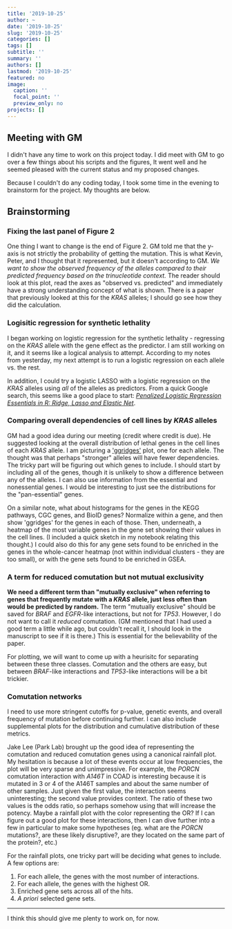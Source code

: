 ```yaml
---
title: '2019-10-25'
author: ~
date: '2019-10-25'
slug: '2019-10-25'
categories: []
tags: []
subtitle: ''
summary: ''
authors: []
lastmod: '2019-10-25'
featured: no
image:
  caption: ''
  focal_point: ''
  preview_only: no
projects: []
---
```



## Meeting with GM

I didn't have any time to work on this project today. 
I did meet with GM to go over a few things about his scripts and the figures,
It went well and he seemed pleased with the current status and my proposed changes.

Because I couldn't do any coding today, I took some time in the evening to brainstorm for the project.
My thoughts are below.


## Brainstorming

### Fixing the last panel of Figure 2

One thing I want to change is the end of Figure 2.
GM told me that the y-axis is not strictly the probability of getting the mutation.
This is what Kevin, Peter, and I thought that it represented, but it doesn't according to GM.
*We want to show the observed frequency of the alleles compared to their predicted frequency based on the trinucleotide context.*
The reader should look at this plot, read the axes as "observed vs. predicted" and immediately have a strong understanding concept of what is shown.
There is a paper that previously looked at this for the *KRAS* alleles; I should go see how they did the calculation.


### Logisitic regression for synthetic lethality

I began working on logistic regression for the synthetic lethality - regressing on the *KRAS* allele with the gene effect as the predictor.
I am still working on it, and it seems like a logical analysis to attempt.
According to my notes from yesterday, my next attempt is to run a logistic regression on each allele vs. the rest.

In addition, I could try a logistic LASSO with a logistic regression on the *KRAS* alleles using *all* of the alleles as predictors.
From a quick Google search, this seems like a good place to start: [*Penalized Logistic Regression Essentials in R: Ridge, Lasso and Elastic Net*](http://www.sthda.com/english/articles/36-classification-methods-essentials/149-penalized-logistic-regression-essentials-in-r-ridge-lasso-and-elastic-net/).


### Comparing overall dependencies of cell lines by *KRAS* alleles

GM had a good idea during our meeting (credit where credit is due). 
He suggested looking at the overall distribution of lethal genes in the cell lines of each *KRAS* allele.
I am picturing a ['ggridges'](https://cran.r-project.org/web/packages/ggridges/index.html) plot, one for each allele.
The thought was that perhaps "stronger" alleles will have fewer dependencies.
The tricky part will be figuring out which genes to include.
I should start by including all of the genes, though it is unlikely to show a difference between any of the alleles.
I can also use information from the essential and nonessential genes.
I would be interesting to just see the distributions for the "pan-essential" genes.

On a similar note, what about histograms for the genes in the KEGG pathways, CGC genes, and BioID genes?
Normalize within a gene, and then show 'ggridges' for the genes in each of those.
Then, underneath, a heatmap of the most variable genes in the gene set showing their values in the cell lines.
(I included a quick sketch in my notebook relating this thought.)
I could also do this for any gene sets found to be enriched in the genes in the whole-cancer heatmap (not within individual clusters - they are too small), or with the gene sets found to be enriched in GSEA.


### A term for reduced comutation but not mutual exclusivity

**We need a different term than "mutually exclusive" when referring to genes that frequently mutate with a *KRAS* allele, just less often than would be predicted by random.**
The term "mutually exclusive" should be saved for *BRAF* and *EGFR*-like interactions, but not for *TP53*.
However, I do not want to call it *reduced* comutation.
(GM mentioned that I had used a good term a little while ago, but couldn't recall it, I should look in the manuscript to see if it is there.)
This is essential for the believability of the paper.

For plotting, we will want to come up with a heurisitc for separating between these three classes.
Comutation and the others are easy, but between *BRAF*-like interactions and *TP53*-like interactions will be a bit trickier.


### Comutation networks

I need to use more stringent cutoffs for p-value, genetic events, and overall frequency of mutation before continuing further.
I can also include supplemental plots for the distribution and cumulative distribution of these metrics.

Jake Lee (Park Lab) brought up the good idea of representing the comutation and reduced comutation genes using a canonical rainfall plot.
My hesitation is because a lot of these events occur at low frequencies, the plot will be very sparse and unimpressive.
For example, the *PORCN* comutation interaction with *A146T* in COAD is interesting because it is mutated in 3 or 4 of the A146T samples and about the same number of other samples. 
Just given the first value, the interaction seems uninteresting; the second value provides context.
The ratio of these two values is the odds ratio, so perhaps somehow using that will increase the potency.
Maybe a rainfall plot with the color representing the OR?
If I can figure out a good plot for these interactions, then I can dive further into a few in particular to make some hypotheses (eg. what are the *PORCN* mutations?, are these likely disruptive?, are they located on the same  part of the protein?, etc.)

For the rainfall plots, one tricky part will be deciding what genes to include.
A few options are:

1. For each allele, the genes with the most number of interactions.
2. For each allele, the genes with the highest OR.
3. Enriched gene sets across all of the hits.
4. *A priori* selected gene sets.

---

I think this should give me plenty to work on, for now.
